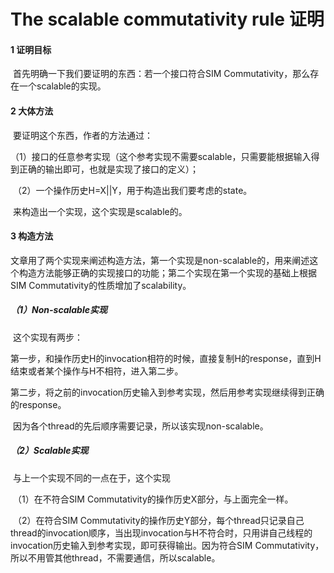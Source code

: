 # The scalable commutativity rule 证明

#### 1 证明目标

​	首先明确一下我们要证明的东西：若一个接口符合SIM Commutativity，那么存在一个scalable的实现。

#### 2 大体方法 

​	要证明这个东西，作者的方法通过：

​	（1）接口的任意参考实现（这个参考实现不需要scalable，只需要能根据输入得到正确的输出即可，也就是实现了接口的定义）；

​	（2）一个操作历史H=X||Y，用于构造出我们要考虑的state。

​	来构造出一个实现，这个实现是scalable的。

#### 3 构造方法 

​	文章用了两个实现来阐述构造方法，第一个实现是non-scalable的，用来阐述这个构造方法能够正确的实现接口的功能；第二个实现在第一个实现的基础上根据SIM Commutativity的性质增加了scalability。

##### （1）Non-scalable实现

​	这个实现有两步：

​	第一步，和操作历史H的invocation相符的时候，直接复制H的response，直到H结束或者某个操作与H不相符，进入第二步。

​	第二步，将之前的invocation历史输入到参考实现，然后用参考实现继续得到正确的response。

​	因为各个thread的先后顺序需要记录，所以该实现non-scalable。

##### （2）Scalable实现

​	与上一个实现不同的一点在于，这个实现

​	（1）在不符合SIM Commutativity的操作历史X部分，与上面完全一样。

​	（2）在符合SIM Commutativity的操作历史Y部分，每个thread只记录自己thread的invocation顺序，当出现invocation与H不符合时，只用讲自己线程的invocation历史输入到参考实现，即可获得输出。因为符合SIM Commutativity，所以不用管其他thread，不需要通信，所以scalable。

































